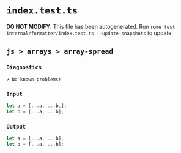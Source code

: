 # `index.test.ts`

**DO NOT MODIFY**. This file has been autogenerated. Run `rome test internal/formatter/index.test.ts --update-snapshots` to update.

## `js > arrays > array-spread`

### `Diagnostics`

```
✔ No known problems!

```

### `Input`

```js
let a = [...a, ...b,];
let b = [...a, ...b];
```

### `Output`

```js
let a = [...a, ...b];
let b = [...a, ...b];

```
